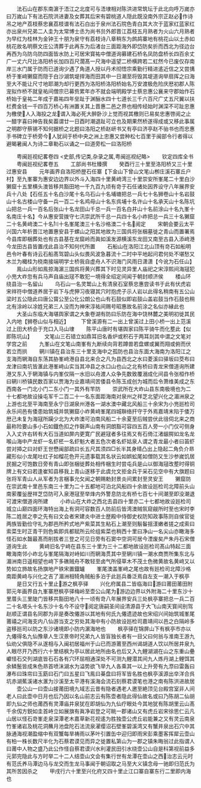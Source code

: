 <!-- { "loadSidebar": true } -->
　　法石山在郡东南濵于浯江之北度可与浯埭相对陈洪进常筑坛于此北向呼万嵗亦曰万嵗山下有法石院洪进妻及女葬其后宋有碧桃道人隠此既没南外宗正赵必作诗吊之地产荔枝蔡忠襄荔枝谱有法石白出于泉州法石院色青白其大次于蓝家红蓝家红亦出泉州兄弟二人圭为太常博士丞为尚书贠外郎晋江荔枝五月熟者为火山六月熟者为早红为桂林为金钟王十朋为泉守有荔枝诗八章稍东为鹧鸪寨地有桃花山以土赤如桃花故名明蔡文庄公清葬于此再东为后渚台三面距海外即岱防矣折而西北为径边台再西为乌防乌防四面皆水防上可居宋寳祐中僧道询募建石桥名凤防盘桥长四百余丈广一丈六尺比洛阳桥长加四百尺濶髙一尺海中遥望二桥横跨若二虹然今已废仅存南岸三水门属于防而已道询少遇了角道人授以丹术彻悟宗乘勤行精进逺近信之又尝搆桥于峯﨑獭窟而隠于白沙湖筑堤捍海而田其中一日潮至将毁其堤道询举扇挥之曰海至大不能让尺寸地耶潮为却行更西为洛阳桥洛阳桥始名万安渡极危险庆厯初郡人陈宠拟作桥不就皇祐间僧宗已募赀累年亦不就会端明殿学士蔡忠惠公襄来守郡始作石桥始于皇祐二年成于嘉祐四年垒趾于渊酾水四十七道长三千六百尺广丈五尺翼以扶栏费金钱一千四百万桥心有洲置关其上晋惠二邑之界也相传经始时渊深不可趾忠惠为檄使人入海投之龙谓入海必死大醉卧沙上觉而视其檄则已易矣忠惠啓阅之止一醋字喜曰神告我矣葢谓廿一日酉时潮退趾可立也及期果然桥遂得成或又移此事属之明郡守蔡锡不知何据桥之北题曰洛阳之桥赵岍书又有亭曰济亭赵不骀书也而忠惠手书碑立于桥旁今人犹祠于桥中央之洲上忠惠又尝种松七百里于闽部令行者得以避暍暑闽人为诗二章勒石以诵之一曰道旁松一曰洛阳桥












　　粤闽廵视纪畧卷四
<史部,传记类,杂录之属,粤闽巡视纪略>
　　钦定四库全书
　　粤闽廵视纪畧卷五
　　工部尚书杜臻撰
　　癸酉行三十里至洛阳桥又三十里过惠安县
　　元年画界自洛阳桥歴石任寨【下金山下曾山文笔山栁庄溪石寨丘户村】至九峯寨为惠安边边界以外斗入海四十里黄﨑湾三十里崇安所峯尾二十里白沙獭窟十五里横头澳皆移共豁田地一千九百九顷有竒于石任诸处因界设守八年展界安兵十八处【石任五十名白沙尾十名乌石山十名埔塘把总一兵七十名狮卷山十名岩鼓山十名古楼山守备一兵一百二十名鸡母山十名东呉埔十名许山十名承天山十名陈坑山把总一兵一百名后张山十名龙田山千总一兵一百名白井山十名前涂山十名九峯十名南庄十名】今从惠安营拨守七汛崇武所千总一兵四十名小岞把总一兵三十名獭窟二十名黄﨑澳二十名川十名峯尾澳三十名沙格澳二十名阅定
　　宋朝会要云太平兴国六年析晋江地置惠安县于螺山之阳其地故为三国呉将张梱墓徙之青山而置署焉今县库即梱葬处也有古县基在龙窟岭而眞如溪发源横溪东龙田又南至古县入添﨑港今龙田古县皆置戌此县治不知何代所置
　　石船山在洛阳江北山顶有竒石如船明邑令叶春有诗云石船髙驾碧山头似畏风波急暮流十二时中平地起问君何处不堪愁又木兰为檝桂为桡南接端明学士桥我自虚舟人不识海门风雨日潇潇【今讹为石任山】
　　鳯山山形如鳯掠海濵三国呉将黄兴葬其下时见灵异里人庙祀之宋淳熙间海冦犯小兠大岞忽有兵马声自庙出冦不敢犯一境得全绍定间闻于朝封顺济侯
　　楼山环绕县治一名留山
　　乌石山一名灵鹫山上有清泉石室蔡忠惠尝读书于此有伏虎岩宋祥符中僧道养居于岩下与虎狎习夜寝其穴时抱虎子示人岩以此得名稍南有五公山梁时五公隐此曰唐公寳公至公化公朗公也山有石鼓似即岩鼓山盖岩鼓当作石鼓也稍北有涂岭以凃姓兄弟三人没而为神宋淳祐间赐号昭惠故名前涂之名似亦縁此也
　　大圣山东临大海堪舆家谓之大象卷湖有防曰乐防在海中饶林麓之美明初徙其民入内地【狮卷山似与相近】
　　下曾溪源有二一出上曾溪过上田小桥一出上范溪过上田大桥会于充口入马山埭
　　陈平山唐时有堪舆家曰陈平骑牛而化塟此【似即陈坑山】
　　文笔山三石错立如鼎耳旧名香炉或积石于两耳剡其中谓之文笔对学宫之前
　　九峯山在文笔山南峯有九断续向背若蹲兽若盘螺或翼而翔或俯而伏若立而拱
　　辋川镇在县治东三十里支海中之孤防也县治东面大海南为洛阳江之支海而辋海自东荡其胁峯﨑港自县北来合之凡为县西北之水曰菱溪曰驿坂曰茭布曰龙津曰南坑皆滙此港峯﨑山实当其冲县之水口山也山之北有桥曰青龙宋僧道询所建港又东入于辋海镇与内峯仅隔一水旧以舟渡人众争先数致覆溺成化间县令张桓作桥曰辋川桥镇民数百家以贾海为业嘉靖间苦倭县令陈玉成创为城而后令萧维美成之东西南各一门北小门二东小门一其外有竿防
　　崇武所在大岞山县东南极境也为二十七都地故设操屯军千二百二十一名东面距海南对泉州之祥芝北望兴化之湄洲泉之上游也北至平海南至永宁日湖泉州港各一湖水澳中藏北风船三十余宋为小兠廵检司永乐间邑有倭患始筑城并筑獭窟小岞黄﨑峯尾四城聨络扞守于外焉嘉靖末陷于倭万厯己未复为海冦所躏少北为大岞澳可泊南风船二十余夏至后贼尝伏此徂伺北来之商最称险要山多小石如鐡色扣之作磬声山南有洞朗豁可容四五百人旁一小门仅可侧身入入丈许右转有大石当道如屏内更寛广民避冦者多往焉又有石倚江渚龈腭如龙名龙喉山海中产龙虾一名虾柸一名虾魁大者五色次者名虾姑泉人谓之青龙最小者曰苖虾尝对揷之曰对虾王世懋闽部疏曰长五尺其须四□长半其身晴凸出上隐起二角负介昻藏形似小龙尾吐红子如榴花色开元遗事载其名状云如娯蚣尾如僧防又生沙参嵗饥居民掘之可饱数日旁有青山即张梱徙葬处相传梱生时尝屯兵是山以御海冦改塟时得铜牌上有文曰若逢崔知县移我上青山遂移于此虞允文拒金兵于采石见空中有大旗题曰张将军青山人从军者为言梱事允攵闻之朝赐勅封景炎间累封至灵安王
　　獭窟防在崇武南十里邑东南三十里为二十五都地可泊北风船四十余故设廵检司北障前头山南萦覆釡歴祥芝岱防可入泉港冦至举烽内外警息防北有桥七百七十间潮至即没潮退可渡宋僧道询所建
　　小岞山在大岞之西北去县四十里亦二十七都地故设廵检司城立山巅四面环海特出海上有洞可容数百人防前后皆湾澳贼氛窥觎所时至也宋时李陈二姓居之李之先有曰文会者宋建炎中进士歴殿中侍御史权防知政事陈则自侯官徙两族皆勤俭守礼为郡邑所矜式地产紫菜其生粘石上潮至则鬅鬠揺漾嫩者搓之成索曰索菜生时正青干则色紫即呉都赋所云纶组紫菜也稍西十里曰净山一名尖山亦瞰海多怪石如水齧最髙而削拔者三登之可见日旁有石窦中空洞可居今湮废矣产朱丹石宋僧道询生此
　　黄﨑旧名宁﨑在县东三十里为三十二都地故设廵检司髙山特起三面瞰海南邻小岞北与峯尾隔海对峙如川而辋海贯其中至辋川镇一潮水商贾所集东北与湄洲南日遥相望也﨑下多礁贼舟不敢轻至卤气所侵草木不茂土色微黄故名黄﨑又以势如立斾故名扬旗地产铁宋置鐡罏
　　峯尾澳盖峯﨑之尾也故有廵检司北障沙格南距黄﨑与兴化之吉了湄洲相犄角贼船多泊于此廵兵番泛焉自左支一潮入于枫亭
　　是日又行五十里止游之枫亭驿
　　兴化府属县二皆临海曰游曰莆田莆田附郭元年画界自九峯寨厯枫亭驿梅岭至壶公山尾为游边边界以外附海二十里东沙十里厝头三里陡门皆移共豁田地八十一顷有竒八年展界安兵三处枫亭寨把总一兵二百二十名塔头十名东沙十名今不设守阅定唐嗣圣间设清源县于大飞山南天寳间别驾赵顺正谓县名同郡为非是奏改僊游以其地有何氏九僊遗迹故也宋绍兴间始筑城峯尾莆禧之间海支内八仙游当支之穷处其海中有小防故设廵检司嘉靖间以邑之白隔岭多盗移廵司以防之东沙诸境即小防内濵海地也
　　枫亭驿在锦屏山下有枫亭市亦以九僊得名九仙豫章人生汉景帝时兄弟九人皆盲独长者有一目父曰何翁与淮南王游九仙劝父俱隐不从遂相与入闽初居福州于山已而游莆至西州谒胡道人饮以所居井泉九人眼尽开乃西行六十里结枫为亭以居此地所由名也后又入九鲤湖湖在山之东重山疉巘怪石交列湖底皆石石各有穴环屈相通深处不可测九鲤潜其间九人炼丹湖上鲤饵其余鳞鬛皆成朱色昻首喷沬湖水为溢势欲飞举九人各乘其一以上升旁有九漈曰雷轰曰瀑布曰珠帘曰玉筯曰石门曰五星曰飞鳯曰棊盘曰将军皆名胜也枫亭溪源出皁洋合呉坑赤湖蕉溪诸水滙为沙溪至太平港有溪海会流石刻蔡君谟笔也港之南有陈洪进故居
　　壶公山一曰壶山接莆田境九域志云昔有隐者遇老人邀至絶顶见台殿宫室非人间老人曰此壶中日月也后乃因以名山前志云有陈壶者隐此得仙故名或曰乃陈胡二仙胡即九仙之师也莆西有灵潭庙井泉犹在即胡仙为九仙疗眼处今其地犹有陈胡里云山髙千余仭方鋭如圭首峙立如展旗有眞净岩登之可眺一郡诸山又有虎丘岩宋徐思仁云凡山居以怪石竒峯走泉深潭老木嘉草新花视逺为胜独壶公虎丘岩能兼之又有灵云南泉竹峯诸岩及桃花洞蘸月池盘陀石法流泉濯缨沼石壁峯碧溪湾又有蟹井泉出石穴中其脉通海视潮盈缩中有双蟹每旱祷雨以茅叶引置缶中迎归即雨宋彭乘墨客挥犀云壶山有柏一株长数尺半化为石蔡君谟见而异之徙置私第山为一郡之镇朱晦翁过此指谓人曰莆中人物之盛乃此公作怪自蔡君谟兴水利灌民田引水绕壶公山自是科第视前益多元郭完隐此与方时举二十二人结壶山文会有集行世有龙潭在壶山之西治志云元时有范氏养马潭边马与龙交而生龙马事闻于朝诏取之马至大义镇念母一驰即归范氏为其所苦因杀之
　　甲戌行六十里至兴化府又四十里止江口寨自寨东行二里即内海也
